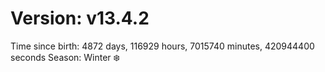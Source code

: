 # Version: v13.4.2
Time since birth: 4872 days, 116929 hours, 7015740 minutes, 420944400 seconds
Season: Winter ❄️
